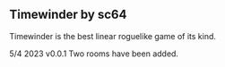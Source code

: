 ## Timewinder by sc64

Timewinder is the best linear roguelike game of its kind.

5/4 2023 v0.0.1
Two rooms have been added.
